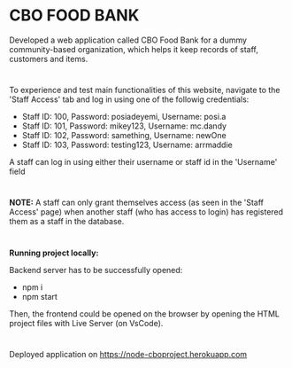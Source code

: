 # CBO FOOD BANK

Developed a web application called CBO Food Bank for a dummy community-based organization, which helps it keep records of staff, customers and items.
#

To experience and test main functionalities of this website, navigate to the 'Staff Access' tab and log in using one of the followig credentials:
- Staff ID: 100, Password: posiadeyemi, Username: posi.a
- Staff ID: 101, Password: mikey123, Username: mc.dandy
- Staff ID: 102, Password: samething, Username: newOne
- Staff ID: 103, Password: testing123, Username: arrmaddie

A staff can log in using either their username or staff id in the 'Username' field
#

**NOTE:** A staff can only grant themselves access (as seen in the 'Staff Access' page) when another staff (who has access to login) has registered them as a staff in the database.
#

**Running project locally:**

Backend server has to be successfully opened:
- npm i
- npm start

Then, the frontend could be opened on the browser by opening the HTML project files with Live Server (on VsCode).
#

Deployed application on  https://node-cboproject.herokuapp.com
